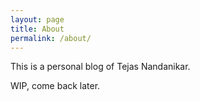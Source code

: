 ```yaml
---
layout: page
title: About
permalink: /about/
---
```


This is a personal blog of Tejas Nandanikar.

WIP, come back later.
